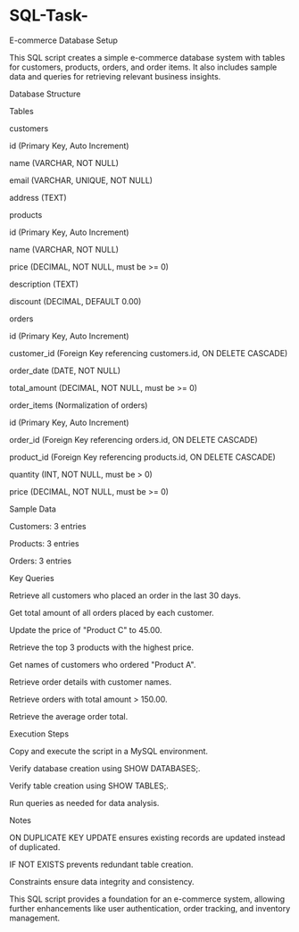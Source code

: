 # SQL-Task-
E-commerce Database Setup


This SQL script creates a simple e-commerce database system with tables for customers, products, orders, and order items. It also includes sample data and queries for retrieving relevant business insights.

Database Structure

Tables

customers

id (Primary Key, Auto Increment)

name (VARCHAR, NOT NULL)

email (VARCHAR, UNIQUE, NOT NULL)

address (TEXT)

products

id (Primary Key, Auto Increment)

name (VARCHAR, NOT NULL)

price (DECIMAL, NOT NULL, must be >= 0)

description (TEXT)

discount (DECIMAL, DEFAULT 0.00)

orders

id (Primary Key, Auto Increment)

customer_id (Foreign Key referencing customers.id, ON DELETE CASCADE)

order_date (DATE, NOT NULL)

total_amount (DECIMAL, NOT NULL, must be >= 0)

order_items (Normalization of orders)

id (Primary Key, Auto Increment)

order_id (Foreign Key referencing orders.id, ON DELETE CASCADE)

product_id (Foreign Key referencing products.id, ON DELETE CASCADE)

quantity (INT, NOT NULL, must be > 0)

price (DECIMAL, NOT NULL, must be >= 0)

Sample Data

Customers: 3 entries

Products: 3 entries

Orders: 3 entries

Key Queries

Retrieve all customers who placed an order in the last 30 days.

Get total amount of all orders placed by each customer.

Update the price of "Product C" to 45.00.

Retrieve the top 3 products with the highest price.

Get names of customers who ordered "Product A".

Retrieve order details with customer names.

Retrieve orders with total amount > 150.00.

Retrieve the average order total.

Execution Steps

Copy and execute the script in a MySQL environment.

Verify database creation using SHOW DATABASES;.

Verify table creation using SHOW TABLES;.

Run queries as needed for data analysis.

Notes

ON DUPLICATE KEY UPDATE ensures existing records are updated instead of duplicated.

IF NOT EXISTS prevents redundant table creation.

Constraints ensure data integrity and consistency.

This SQL script provides a foundation for an e-commerce system, allowing further enhancements like user authentication, order tracking, and inventory management.

